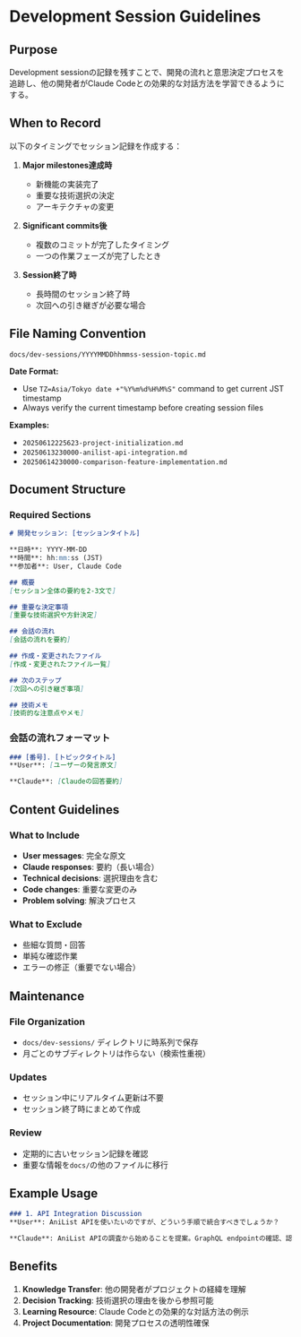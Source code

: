 # Development Session Guidelines

## Purpose

Development sessionの記録を残すことで、開発の流れと意思決定プロセスを追跡し、他の開発者がClaude Codeとの効果的な対話方法を学習できるようにする。

## When to Record

以下のタイミングでセッション記録を作成する：

1. **Major milestones達成時**
   - 新機能の実装完了
   - 重要な技術選択の決定
   - アーキテクチャの変更

2. **Significant commits後**
   - 複数のコミットが完了したタイミング
   - 一つの作業フェーズが完了したとき

3. **Session終了時**
   - 長時間のセッション終了時
   - 次回への引き継ぎが必要な場合

## File Naming Convention

```
docs/dev-sessions/YYYYMMDDhhmmss-session-topic.md
```

**Date Format:**
- Use `TZ=Asia/Tokyo date +"%Y%m%d%H%M%S"` command to get current JST timestamp
- Always verify the current timestamp before creating session files

**Examples:**
- `20250612225623-project-initialization.md`
- `20250613230000-anilist-api-integration.md`
- `20250614230000-comparison-feature-implementation.md`

## Document Structure

### Required Sections

```markdown
# 開発セッション: [セッションタイトル]

**日時**: YYYY-MM-DD
**時間**: hh:mm:ss (JST)
**参加者**: User, Claude Code

## 概要
[セッション全体の要約を2-3文で]

## 重要な決定事項
[重要な技術選択や方針決定]

## 会話の流れ
[会話の流れを要約]

## 作成・変更されたファイル
[作成・変更されたファイル一覧]

## 次のステップ
[次回への引き継ぎ事項]

## 技術メモ
[技術的な注意点やメモ]
```

### 会話の流れフォーマット

```markdown
### [番号]. [トピックタイトル]
**User**: [ユーザーの発言原文]

**Claude**: [Claudeの回答要約]
```

## Content Guidelines

### What to Include
- **User messages**: 完全な原文
- **Claude responses**: 要約（長い場合）
- **Technical decisions**: 選択理由を含む
- **Code changes**: 重要な変更のみ
- **Problem solving**: 解決プロセス

### What to Exclude
- 些細な質問・回答
- 単純な確認作業
- エラーの修正（重要でない場合）

## Maintenance

### File Organization
- `docs/dev-sessions/` ディレクトリに時系列で保存
- 月ごとのサブディレクトリは作らない（検索性重視）

### Updates
- セッション中にリアルタイム更新は不要
- セッション終了時にまとめて作成

### Review
- 定期的に古いセッション記録を確認
- 重要な情報を`docs/`の他のファイルに移行

## Example Usage

```markdown
### 1. API Integration Discussion
**User**: AniList APIを使いたいのですが、どういう手順で統合すべきでしょうか？

**Claude**: AniList APIの調査から始めることを提案。GraphQL endpointの確認、認証方法の調査、基本的なクエリの実装手順を説明。
```

## Benefits

1. **Knowledge Transfer**: 他の開発者がプロジェクトの経緯を理解
2. **Decision Tracking**: 技術選択の理由を後から参照可能
3. **Learning Resource**: Claude Codeとの効果的な対話方法の例示
4. **Project Documentation**: 開発プロセスの透明性確保